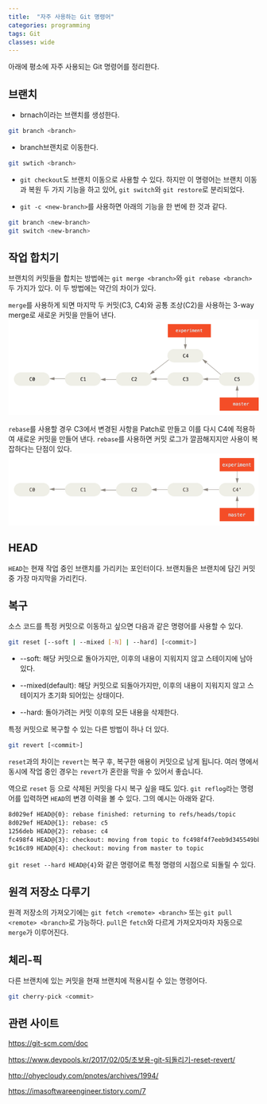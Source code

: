 ```yaml
---
title:  "자주 사용하는 Git 명령어"
categories: programming
tags: Git
classes: wide
---
```


아래에 평소에 자주 사용되는 Git 명령어를 정리한다.

## 브랜치

- brnach이라는 브랜치를 생성한다.

```bash
git branch <branch>
```

- branch브랜치로 이동한다.

```bash
git swtich <branch>
```

- `git checkout`도 브랜치 이동으로 사용할 수 있다. 하지만 이 명령어는 브랜치 이동과 복원 두 가지 기능을 하고 있어, `git switch`와 `git restore`로 분리되었다.

- `git -c <new-branch>`를 사용하면 아래의 기능을 한 번에 한 것과 같다.

```bash
git branch <new-branch>
git switch <new-branch>
```

## 작업 합치기

브랜치의 커밋들을 합치는 방법에는 `git merge <branch>`와 `git rebase <branch>` 두 가지가 있다. 이 두 방법에는 약간의 차이가 있다.

`merge`를 사용하게 되면 마지막 두 커밋(C3, C4)와 공통 조상(C2)을 사용하는 3-way merge로 새로운 커밋을 만들어 낸다.
![merge](./images/merge.png)

`rebase`를 사용할 경우 C3에서 변경된 사항을 Patch로 만들고 이를 다시 C4에 적용하여 새로운 커밋을 만들어 낸다. `rebase`를 사용하면 커밋 로그가 깔끔해지지만 사용이 복잡하다는 단점이 있다.
![rebase](./images/rebase.png)

## HEAD

`HEAD`는 현재 작업 중인 브랜치를 가리키는 포인터이다. 브랜치들은 브랜치에 담긴 커밋 중 가장 마지막을 가리킨다.

## 복구

소스 코드를 특정 커밋으로 이동하고 싶으면 다음과 같은 명령어를 사용할 수 있다.

```bash
git reset [--soft | --mixed [-N] | --hard] [<commit>]
```

- --soft: 해당 커밋으로 돌아가지만, 이후의 내용이 지워지지 않고 스테이지에 남아 있다.

- --mixed(default): 해당 커밋으로 되돌아가지만, 이후의 내용이 지워지지 않고 스테이지가 초기화 되어있는 상태이다.

- --hard: 돌아가려는 커밋 이후의 모든 내용을 삭제한다.

특정 커밋으로 복구할 수 있는 다른 방법이 하나 더 있다.

```bash
git revert [<commit>]
```

`reset`과의 차이는 `revert`는 복구 후, 복구한 애용이 커밋으로 남게 됩니다. 여러 명에서 동시에 작업 중인 경우는 `revert`가 혼란을 막을 수 있어서 좋습니다.

역으로 `reset` 등 으로 삭제된 커밋을 다시 복구 싶을 때도 있다. `git reflog`라는 명령어를 입력하면 `HEAD`의 변경 이력을 볼 수 있다. 그의 예시는 아래와 같다.

```bash
8d029ef HEAD@{0}: rebase finished: returning to refs/heads/topic
8d029ef HEAD@{1}: rebase: c5
1256deb HEAD@{2}: rebase: c4
fc498f4 HEAD@{3}: checkout: moving from topic to fc498f4f7eeb9d345549bb2bd0441e7
9c16c89 HEAD@{4}: checkout: moving from master to topic
```

`git reset --hard HEAD@{4}`와 같은 명령어로 특정 명령의 시점으로 되돌릴 수 있다.

## 원격 저장소 다루기

원격 저장소의 가져오기에는 `git fetch <remote> <branch>` 또는 `git pull <remote> <branch>`로 가능하다. `pull`은 `fetch`와 다르게 가져오자마자 자동으로 `merge`가 이루어진다.

## 체리-픽

다른 브랜치에 있는 커밋을 현재 브랜치에 적용시킬 수 있는 명령어다.

```bash
git cherry-pick <commit>
```

## 관련 사이트

<https://git-scm.com/doc>

<https://www.devpools.kr/2017/02/05/초보용-git-되돌리기-reset-revert/>

<http://ohyecloudy.com/pnotes/archives/1994/>

<https://imasoftwareengineer.tistory.com/7>